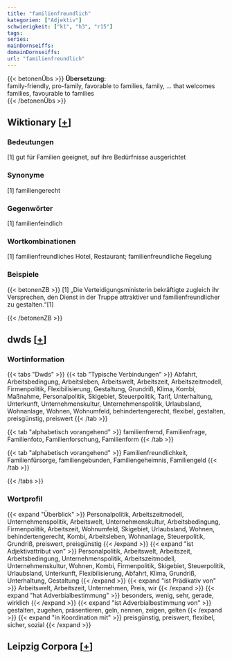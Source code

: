 ```yaml
---
title: "familienfreundlich"
kategorien: ["Adjektiv"]
schwierigkeit: ["k1", "h3", "r15"]
tags:
series:
mainDornseiffs:
domainDornseiffs:
url: "familienfreundlich"
---
```


{{< betonenÜbs >}}
**Übersetzung:**  
family-friendly, pro-family, favorable to families, family, … that welcomes families, favourable to families  
{{< /betonenÜbs >}}

## Wiktionary [[+](https://de.wiktionary.org/wiki/familienfreundlich)]

### Bedeutungen
[1] gut für Familien geeignet, auf ihre Bedürfnisse ausgerichtet  

### Synonyme
[1] familiengerecht  

### Gegenwörter
[1] familienfeindlich  

### Wortkombinationen
[1] familienfreundliches Hotel, Restaurant; familienfreundliche Regelung  

### Beispiele
{{< betonenZB >}}
[1] „Die Verteidigungsministerin bekräftigte zugleich ihr Versprechen, den Dienst in der Truppe attraktiver und familienfreundlicher zu gestalten.“[1]  

{{< /betonenZB >}}


## dwds [[+](https://www.dwds.de/wb/familienfreundlich)]

### Wortinformation
{{< tabs "Dwds" >}}
{{< tab "Typische Verbindungen" >}}
Abfahrt, Arbeitsbedingung, Arbeitsleben, Arbeitswelt, Arbeitszeit, Arbeitszeitmodell, Firmenpolitik, Flexibilisierung, Gestaltung, Grundriß, Klima, Kombi, Maßnahme, Personalpolitik, Skigebiet, Steuerpolitik, Tarif, Unterhaltung, Unterkunft, Unternehmenskultur, Unternehmenspolitik, Urlaubsland, Wohnanlage, Wohnen, Wohnumfeld, behindertengerecht, flexibel, gestalten, preisgünstig, preiswert
{{< /tab >}}

{{< tab "alphabetisch vorangehend" >}}
familienfremd, Familienfrage, Familienfoto, Familienforschung, Familienform
{{< /tab >}}

{{< tab "alphabetisch vorangehend" >}}
Familienfreundlichkeit, Familienfürsorge, familiengebunden, Familiengeheimnis, Familiengeld
{{< /tab >}}

{{< /tabs >}}

### Wortprofil
{{< expand "Überblick" >}} Personalpolitik, Arbeitszeitmodell, Unternehmenspolitik, Arbeitswelt, Unternehmenskultur, Arbeitsbedingung, Firmenpolitik, Arbeitszeit, Wohnumfeld, Skigebiet, Urlaubsland, Wohnen, behindertengerecht, Kombi, Arbeitsleben, Wohnanlage, Steuerpolitik, Grundriß, preiswert, preisgünstig {{< /expand >}}
{{< expand "ist Adjektivattribut von" >}} Personalpolitik, Arbeitswelt, Arbeitszeit, Arbeitsbedingung, Unternehmenspolitik, Arbeitszeitmodell, Unternehmenskultur, Wohnen, Kombi, Firmenpolitik, Skigebiet, Steuerpolitik, Urlaubsland, Unterkunft, Flexibilisierung, Abfahrt, Klima, Grundriß, Unterhaltung, Gestaltung {{< /expand >}}
{{< expand "ist Prädikativ von" >}} Arbeitswelt, Arbeitszeit, Unternehmen, Preis, wir {{< /expand >}}
{{< expand "hat Adverbialbestimmung" >}} besonders, wenig, sehr, gerade, wirklich {{< /expand >}}
{{< expand "ist Adverbialbestimmung von" >}} gestalten, zugehen, präsentieren, geln, nennen, zeigen, gelten {{< /expand >}}
{{< expand "in Koordination mit" >}} preisgünstig, preiswert, flexibel, sicher, sozial {{< /expand >}}

## Leipzig Corpora [[+](https://corpora.uni-leipzig.de/en/res?word=familienfreundlich&corpusId=deu_newscrawl-public_2018)]

